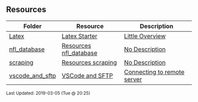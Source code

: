 ## Resources
| Folder | Resource | Description|
 | ------------|------------|------------|
 | [Latex](https://github.com/rugbyprof/4883-Software-Tools/tree/master/Resources/Latex) | [ Latex Starter ](https://github.com/rugbyprof/4883-Software-Tools/tree/master/Resources/Latex) | [ Little Overview](https://github.com/rugbyprof/4883-Software-Tools/tree/master/Resources/Latex) | [Latex](https://github.com/rugbyprof/4883-Software-Tools/tree/master/Resources/Latex) | [ Install Latex](https://github.com/rugbyprof/4883-Software-Tools/tree/master/Resources/Latex) | [Latex](https://github.com/rugbyprof/4883-Software-Tools/tree/master/Resources/Latex) | [ Overview of Latex](https://github.com/rugbyprof/4883-Software-Tools/tree/master/Resources/Latex) | [N/A](https://github.com/rugbyprof/4883-Software-Tools/tree/master/Resources/Latex) |
 | [nfl_database](https://github.com/rugbyprof/4883-Software-Tools/tree/master/Resources/nfl_database) | [ Resources nfl_database ](https://github.com/rugbyprof/4883-Software-Tools/tree/master/Resources/nfl_database) | [ No Description](https://github.com/rugbyprof/4883-Software-Tools/tree/master/Resources/nfl_database) | [N/A](https://github.com/rugbyprof/4883-Software-Tools/tree/master/Resources/nfl_database) |
 | [scraping](https://github.com/rugbyprof/4883-Software-Tools/tree/master/Resources/scraping) | [ Resources scraping ](https://github.com/rugbyprof/4883-Software-Tools/tree/master/Resources/scraping) | [ No Description](https://github.com/rugbyprof/4883-Software-Tools/tree/master/Resources/scraping) | [N/A](https://github.com/rugbyprof/4883-Software-Tools/tree/master/Resources/scraping) |
 | [vscode_and_sftp](https://github.com/rugbyprof/4883-Software-Tools/tree/master/Resources/vscode_and_sftp) | [ VSCode and SFTP ](https://github.com/rugbyprof/4883-Software-Tools/tree/master/Resources/vscode_and_sftp) | [ Connecting to remote server](https://github.com/rugbyprof/4883-Software-Tools/tree/master/Resources/vscode_and_sftp) | [vscode_and_sftp](https://github.com/rugbyprof/4883-Software-Tools/tree/master/Resources/vscode_and_sftp) | [ Overview](https://github.com/rugbyprof/4883-Software-Tools/tree/master/Resources/vscode_and_sftp) | [vscode_and_sftp](https://github.com/rugbyprof/4883-Software-Tools/tree/master/Resources/vscode_and_sftp) | [ Explanation](https://github.com/rugbyprof/4883-Software-Tools/tree/master/Resources/vscode_and_sftp) | [vscode_and_sftp](https://github.com/rugbyprof/4883-Software-Tools/tree/master/Resources/vscode_and_sftp) | [ Getting Started](https://github.com/rugbyprof/4883-Software-Tools/tree/master/Resources/vscode_and_sftp) | [vscode_and_sftp](https://github.com/rugbyprof/4883-Software-Tools/tree/master/Resources/vscode_and_sftp) | [ Adding Php](https://github.com/rugbyprof/4883-Software-Tools/tree/master/Resources/vscode_and_sftp) | [N/A](https://github.com/rugbyprof/4883-Software-Tools/tree/master/Resources/vscode_and_sftp) |

<sup>Last Updated: 2019-03-05 (Tue @ 20:25)</sup>